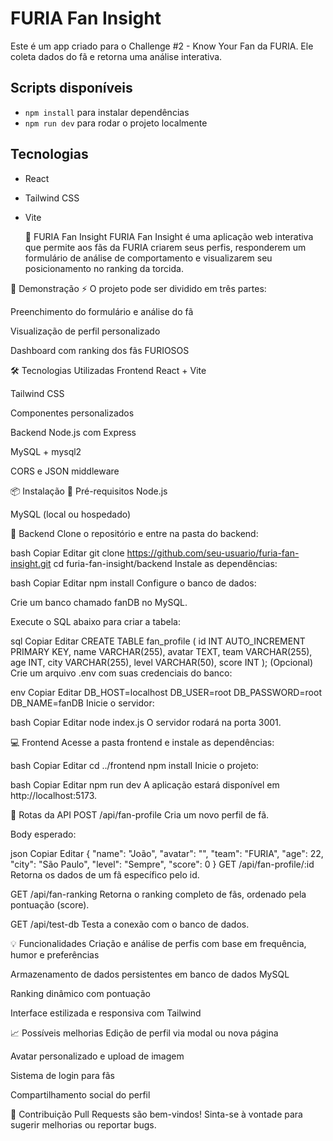 # FURIA Fan Insight

Este é um app criado para o Challenge #2 - Know Your Fan da FURIA. Ele coleta dados do fã e retorna uma análise interativa.

## Scripts disponíveis

- `npm install` para instalar dependências
- `npm run dev` para rodar o projeto localmente

## Tecnologias

- React
- Tailwind CSS
- Vite

  🐺 FURIA Fan Insight
FURIA Fan Insight é uma aplicação web interativa que permite aos fãs da FURIA criarem seus perfis, responderem um formulário de análise de comportamento e visualizarem seu posicionamento no ranking da torcida.

📸 Demonstração
⚡ O projeto pode ser dividido em três partes:

Preenchimento do formulário e análise do fã

Visualização de perfil personalizado

Dashboard com ranking dos fãs FURIOSOS

🛠️ Tecnologias Utilizadas
Frontend
React + Vite

Tailwind CSS

Componentes personalizados

Backend
Node.js com Express

MySQL + mysql2

CORS e JSON middleware

📦 Instalação
🔧 Pré-requisitos
Node.js

MySQL (local ou hospedado)

🔁 Backend
Clone o repositório e entre na pasta do backend:

bash
Copiar
Editar
git clone https://github.com/seu-usuario/furia-fan-insight.git
cd furia-fan-insight/backend
Instale as dependências:

bash
Copiar
Editar
npm install
Configure o banco de dados:

Crie um banco chamado fanDB no MySQL.

Execute o SQL abaixo para criar a tabela:

sql
Copiar
Editar
CREATE TABLE fan_profile (
  id INT AUTO_INCREMENT PRIMARY KEY,
  name VARCHAR(255),
  avatar TEXT,
  team VARCHAR(255),
  age INT,
  city VARCHAR(255),
  level VARCHAR(50),
  score INT
);
(Opcional) Crie um arquivo .env com suas credenciais do banco:

env
Copiar
Editar
DB_HOST=localhost
DB_USER=root
DB_PASSWORD=root
DB_NAME=fanDB
Inicie o servidor:

bash
Copiar
Editar
node index.js
O servidor rodará na porta 3001.

💻 Frontend
Acesse a pasta frontend e instale as dependências:

bash
Copiar
Editar
cd ../frontend
npm install
Inicie o projeto:

bash
Copiar
Editar
npm run dev
A aplicação estará disponível em http://localhost:5173.

🔌 Rotas da API
POST /api/fan-profile
Cria um novo perfil de fã.

Body esperado:

json
Copiar
Editar
{
  "name": "João",
  "avatar": "",
  "team": "FURIA",
  "age": 22,
  "city": "São Paulo",
  "level": "Sempre",
  "score": 0
}
GET /api/fan-profile/:id
Retorna os dados de um fã específico pelo id.

GET /api/fan-ranking
Retorna o ranking completo de fãs, ordenado pela pontuação (score).

GET /api/test-db
Testa a conexão com o banco de dados.

💡 Funcionalidades
Criação e análise de perfis com base em frequência, humor e preferências

Armazenamento de dados persistentes em banco de dados MySQL

Ranking dinâmico com pontuação

Interface estilizada e responsiva com Tailwind

📈 Possíveis melhorias
Edição de perfil via modal ou nova página

Avatar personalizado e upload de imagem

Sistema de login para fãs

Compartilhamento social do perfil

🤝 Contribuição
Pull Requests são bem-vindos! Sinta-se à vontade para sugerir melhorias ou reportar bugs.

